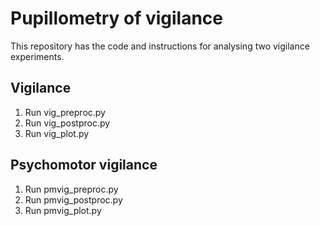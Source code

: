 Pupillometry of vigilance
=========================

This repository has the code and instructions for analysing two vigilance experiments.

Vigilance
---------

1. Run vig_preproc.py
2. Run vig_postproc.py
3. Run vig_plot.py

Psychomotor vigilance
---------------------

1. Run pmvig_preproc.py
2. Run pmvig_postproc.py
3. Run pmvig_plot.py

